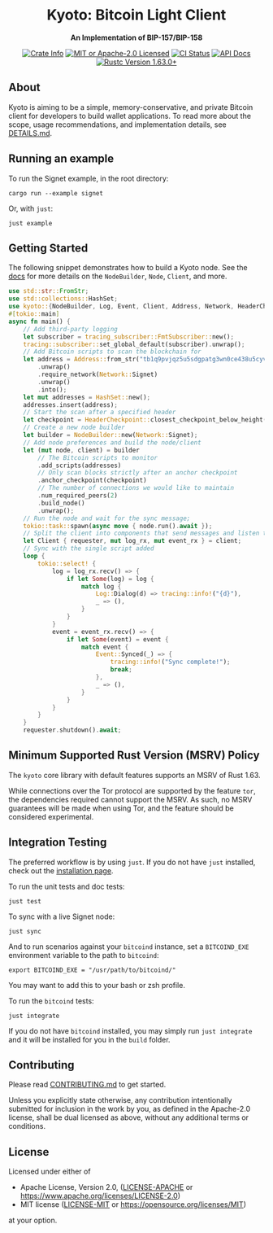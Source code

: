 <div align="center">
  <h1>Kyoto: Bitcoin Light Client</h1>
  <p>
    <strong>An Implementation of BIP-157/BIP-158</strong>
  </p>

  <p>
    <a href="https://crates.io/crates/kyoto-cbf"><img alt="Crate Info" src="https://img.shields.io/crates/v/kyoto-cbf.svg"/></a>
    <a href="https://github.com/rustaceanrob/kyoto/blob/master/LICENSE"><img alt="MIT or Apache-2.0 Licensed" src="https://img.shields.io/badge/license-MIT%2FApache--2.0-blue.svg"/></a>
    <a href="https://github.com/rustaceanrob/kyoto/actions?query=workflow%3A%22Build+%26+Test%22"><img alt="CI Status" src="https://github.com/rustaceanrob/kyoto/workflows/Build%20%26%20Test/badge.svg"></a>
    <a href="https://docs.rs/kyoto-cbf"><img alt="API Docs" src="https://img.shields.io/badge/docs.rs-kyoto_cbf-green"/></a>
    <a href="https://blog.rust-lang.org/2022/08/11/Rust-1.63.0.html"><img alt="Rustc Version 1.63.0+" src="https://img.shields.io/badge/rustc-1.63.0%2B-lightgrey.svg"/></a>
  </p>
</div>

## About

Kyoto is aiming to be a simple, memory-conservative, and private Bitcoin client for developers to build wallet applications. To read more about the scope, usage recommendations, and implementation details, see [DETAILS.md](./doc/DETAILS.md).

## Running an example

To run the Signet example, in the root directory:

```
cargo run --example signet
```

Or, with `just`:

```
just example
```

## Getting Started

The following snippet demonstrates how to build a Kyoto node. See the [docs](https://docs.rs/kyoto-cbf) for more details on the `NodeBuilder`, `Node`, `Client`, and more.

```rust
use std::str::FromStr;
use std::collections::HashSet;
use kyoto::{NodeBuilder, Log, Event, Client, Address, Network, HeaderCheckpoint, BlockHash};
#[tokio::main]
async fn main() {
    // Add third-party logging
    let subscriber = tracing_subscriber::FmtSubscriber::new();
    tracing::subscriber::set_global_default(subscriber).unwrap();
    // Add Bitcoin scripts to scan the blockchain for
    let address = Address::from_str("tb1q9pvjqz5u5sdgpatg3wn0ce438u5cyv85lly0pc")
        .unwrap()
        .require_network(Network::Signet)
        .unwrap()
        .into();
    let mut addresses = HashSet::new();
    addresses.insert(address);
    // Start the scan after a specified header
    let checkpoint = HeaderCheckpoint::closest_checkpoint_below_height(170_000, Network::Signet);
    // Create a new node builder
    let builder = NodeBuilder::new(Network::Signet);
    // Add node preferences and build the node/client
    let (mut node, client) = builder
        // The Bitcoin scripts to monitor
        .add_scripts(addresses)
        // Only scan blocks strictly after an anchor checkpoint
        .anchor_checkpoint(checkpoint)
        // The number of connections we would like to maintain
        .num_required_peers(2)
        .build_node()
        .unwrap();
    // Run the node and wait for the sync message;
    tokio::task::spawn(async move { node.run().await });
    // Split the client into components that send messages and listen to messages
    let Client { requester, mut log_rx, mut event_rx } = client;
    // Sync with the single script added
    loop {
        tokio::select! {
            log = log_rx.recv() => {
                if let Some(log) = log {
                    match log {
                        Log::Dialog(d) => tracing::info!("{d}"),
                        _ => (),
                    }
                }
            }
            event = event_rx.recv() => {
                if let Some(event) = event {
                    match event {
                        Event::Synced(_) => {
                            tracing::info!("Sync complete!");
                            break;
                        },
                        _ => (),
                    }
                }
            }
        }
    }
    requester.shutdown().await;
```

## Minimum Supported Rust Version (MSRV) Policy

The `kyoto` core library with default features supports an MSRV of Rust 1.63.

While connections over the Tor protocol are supported by the feature `tor`, the dependencies required cannot support the MSRV. As such, no MSRV guarantees will be made when using Tor, and the feature should be considered experimental.

## Integration Testing

The preferred workflow is by using `just`. If you do not have `just` installed, check out the [installation page](https://just.systems/man/en/chapter_4.html).

To run the unit tests and doc tests:

```
just test
```

To sync with a live Signet node:

```
just sync
```

And to run scenarios against your `bitcoind` instance, set a `BITCOIND_EXE` environment variable to the path to `bitcoind`:

```
export BITCOIND_EXE = "/usr/path/to/bitcoind/"
```

You may want to add this to your bash or zsh profile.

To run the `bitcoind` tests:

```
just integrate
```

If you do not have `bitcoind` installed, you may simply run `just integrate` and it will be installed for you in the `build` folder.

## Contributing

Please read [CONTRIBUTING.md](./CONTRIBUTING.md) to get started.

Unless you explicitly state otherwise, any contribution intentionally submitted for inclusion in the work by you, as defined in the Apache-2.0 license, shall be dual licensed as above, without any additional terms or conditions.

## License

Licensed under either of

* Apache License, Version 2.0, ([LICENSE-APACHE](LICENSE-APACHE) or <https://www.apache.org/licenses/LICENSE-2.0>)
* MIT license ([LICENSE-MIT](LICENSE-MIT) or <https://opensource.org/licenses/MIT>)

at your option.
